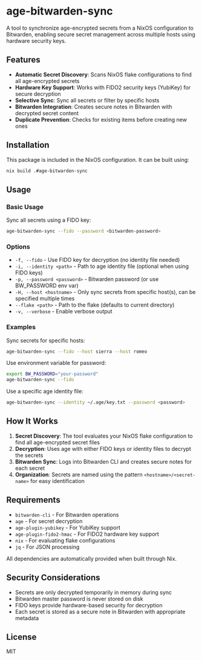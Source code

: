 # age-bitwarden-sync

A tool to synchronize age-encrypted secrets from a NixOS configuration to Bitwarden, enabling secure secret management across multiple hosts using hardware security keys.

## Features

- **Automatic Secret Discovery**: Scans NixOS flake configurations to find all age-encrypted secrets
- **Hardware Key Support**: Works with FIDO2 security keys (YubiKey) for secure decryption
- **Selective Sync**: Sync all secrets or filter by specific hosts
- **Bitwarden Integration**: Creates secure notes in Bitwarden with decrypted secret content
- **Duplicate Prevention**: Checks for existing items before creating new ones

## Installation

This package is included in the NixOS configuration. It can be built using:

```bash
nix build .#age-bitwarden-sync
```

## Usage

### Basic Usage

Sync all secrets using a FIDO key:
```bash
age-bitwarden-sync --fido --password <bitwarden-password>
```

### Options

- `-f, --fido` - Use FIDO key for decryption (no identity file needed)
- `-i, --identity <path>` - Path to age identity file (optional when using FIDO keys)
- `-p, --password <password>` - Bitwarden password (or use BW_PASSWORD env var)
- `-H, --host <hostname>` - Only sync secrets from specific host(s), can be specified multiple times
- `--flake <path>` - Path to the flake (defaults to current directory)
- `-v, --verbose` - Enable verbose output

### Examples

Sync secrets for specific hosts:
```bash
age-bitwarden-sync --fido --host sierra --host romeo
```

Use environment variable for password:
```bash
export BW_PASSWORD="your-password"
age-bitwarden-sync --fido
```

Use a specific age identity file:
```bash
age-bitwarden-sync --identity ~/.age/key.txt --password <password>
```

## How It Works

1. **Secret Discovery**: The tool evaluates your NixOS flake configuration to find all age-encrypted secret files
2. **Decryption**: Uses age with either FIDO keys or identity files to decrypt the secrets
3. **Bitwarden Sync**: Logs into Bitwarden CLI and creates secure notes for each secret
4. **Organization**: Secrets are named using the pattern `<hostname>/<secret-name>` for easy identification

## Requirements

- `bitwarden-cli` - For Bitwarden operations
- `age` - For secret decryption
- `age-plugin-yubikey` - For YubiKey support
- `age-plugin-fido2-hmac` - For FIDO2 hardware key support
- `nix` - For evaluating flake configurations
- `jq` - For JSON processing

All dependencies are automatically provided when built through Nix.

## Security Considerations

- Secrets are only decrypted temporarily in memory during sync
- Bitwarden master password is never stored on disk
- FIDO keys provide hardware-based security for decryption
- Each secret is stored as a secure note in Bitwarden with appropriate metadata

## License

MIT